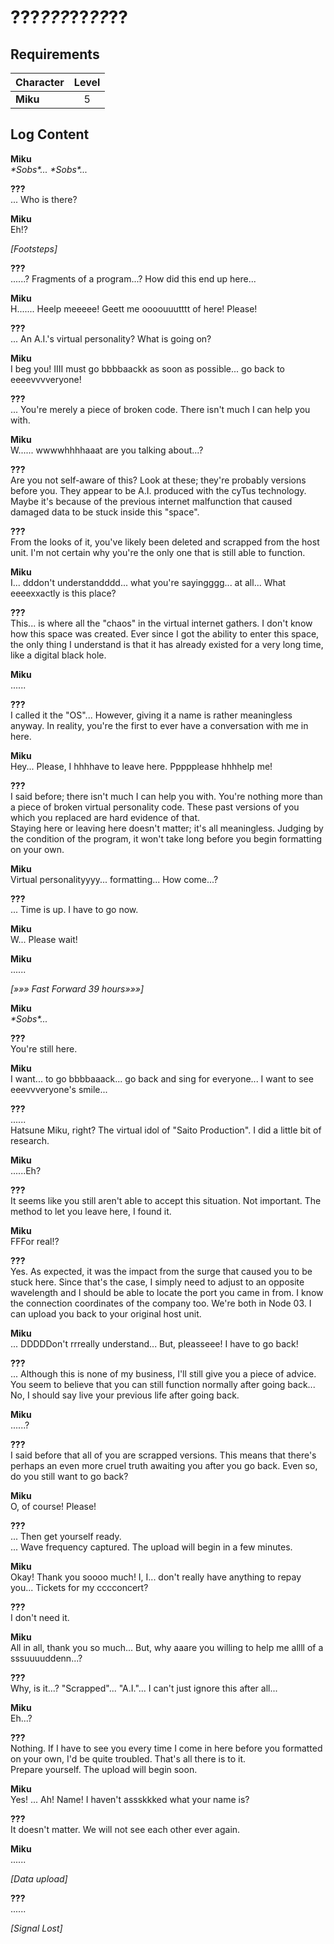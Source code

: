 # ???_???_??_??_??
## Requirements
|Character|Level|
|---------|:---:|
|**Miku** |  5  |

## Log Content
**Miku**<br>
*\*Sobs\*... \*Sobs\*...*

**???**<br>
... Who is there?

**Miku**<br>
Eh!?

*\[Footsteps\]*

**???**<br>
......? Fragments of a program...? How did this end up here...

**Miku**<br>
H....... Heelp meeeee! Geett me oooouuutttt of here! Please!

**???**<br>
... An A.I.'s virtual personality? What is going on?

**Miku**<br>
I beg you! IIII must go bbbbaackk as soon as possible... go back to eeeevvvveryone!

**???**<br>
... You're merely a piece of broken code. There isn't much I can help you with.

**Miku**<br>
W...... wwwwhhhhaaat are you talking about...?

**???**<br>
Are you not self\-aware of this? Look at these; they're probably versions before you. They appear to be A.I. produced with the cyTus technology. Maybe it's because of the previous internet malfunction that caused damaged data to be stuck inside this "space".

**???**<br>
From the looks of it, you've likely been deleted and scrapped from the host unit. I'm not certain why you're the only one that is still able to function.

**Miku**<br>
I... dddon't understandddd... what you're sayingggg... at all... What eeeexxactly is this place?

**???**<br>
This... is where all the "chaos" in the virtual internet gathers. I don't know how this space was created. Ever since I got the ability to enter this space, the only thing I understand is that it has already existed for a very long time, like a digital black hole.

**Miku**<br>
......

**???**<br>
I called it the "OS"... However, giving it a name is rather meaningless anyway. In reality, you're the first to ever have a conversation with me in here.

**Miku**<br>
Hey... Please, I hhhhave to leave here. Ppppplease hhhhelp me!

**???**<br>
I said before; there isn't much I can help you with. You're nothing more than a piece of broken virtual personality code. These past versions of you which you replaced are hard evidence of that. <br>
Staying here or leaving here doesn't matter; it's all meaningless. Judging by the condition of the program, it won't take long before you begin formatting on your own.

**Miku**<br>
Virtual personalityyyy... formatting... How come...?

**???**<br>
... Time is up. I have to go now.

**Miku**<br>
W... Please wait!

**Miku**<br>
......

*[»»» Fast Forward 39 hours»»»]*

**Miku**<br>
*\*Sobs\*...*

**???**<br>
You're still here.

**Miku**<br>
I want... to go bbbbaaack... go back and sing for everyone... I want to see eeevvveryone's smile...

**???**<br>
......<br>
Hatsune Miku, right? The virtual idol of "Saito Production". I did a little bit of research.

**Miku**<br>
......Eh?

**???**<br>
It seems like you still aren't able to accept this situation. Not important. The method to let you leave here, I found it.

**Miku**<br>
FFFor real!?

**???**<br>
Yes. As expected, it was the impact from the surge that caused you to be stuck here. Since that's the case, I simply need to adjust to an opposite wavelength and I should be able to locate the port you came in from. I know the connection coordinates of the company too. We're both in Node 03. I can upload you back to your original host unit.

**Miku**<br>
... DDDDDon't rrreally understand... But, pleasseee! I have to go back!

**???**<br>
... Although this is none of my business, I'll still give you a piece of advice. You seem to believe that you can still function normally after going back... No, I should say live your previous life after going back.

**Miku**<br>
......?

**???**<br>
I said before that all of you are scrapped versions. This means that there's perhaps an even more cruel truth awaiting you after you go back. Even so, do you still want to go back?

**Miku**<br>
O, of course! Please!

**???**<br>
... Then get yourself ready.<br>
... Wave frequency captured. The upload will begin in a few minutes.

**Miku**<br>
Okay! Thank you soooo much! I, I... don't really have anything to repay you... Tickets for my cccconcert?

**???**<br>
I don't need it.

**Miku**<br>
All in all, thank you so much... But, why aaare you willing to help me allll of a sssuuuuddenn...?

**???**<br>
Why, is it...? "Scrapped"... "A.I."... I can't just ignore this after all...

**Miku**<br>
Eh...?

**???**<br>
Nothing. If I have to see you every time I come in here before you formatted on your own, I'd be quite troubled. That's all there is to it.<br>
Prepare yourself. The upload will begin soon.

**Miku**<br>
Yes! ... Ah! Name! I haven't assskkked what your name is?

**???**<br>
It doesn't matter. We will not see each other ever again.

**Miku**<br>
......

*\[Data upload\]*

**???**<br>
......

*[Signal Lost]*
